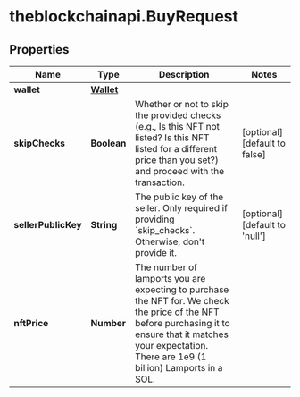 # theblockchainapi.BuyRequest

## Properties

Name | Type | Description | Notes
------------ | ------------- | ------------- | -------------
**wallet** | [**Wallet**](Wallet.md) |  | 
**skipChecks** | **Boolean** | Whether or not to skip the provided checks (e.g., Is this NFT not listed? Is this NFT listed for a different price than you set?) and proceed with the transaction.  | [optional] [default to false]
**sellerPublicKey** | **String** | The public key of the seller. Only required if providing &#x60;skip_checks&#x60;. Otherwise, don&#39;t provide it.  | [optional] [default to &#39;null&#39;]
**nftPrice** | **Number** | The number of lamports you are expecting to purchase the NFT for. We check the price of the NFT before  purchasing it to ensure that it matches your expectation. There are 1e9 (1 billion) Lamports in a SOL.  | 



